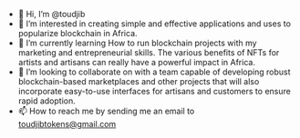 - 👋 Hi, I’m @toudjib
- 👀 I’m interested in creating simple and effective applications and uses to popularize blockchain in Africa.
- 🌱 I’m currently learning How to run blockchain projects with my marketing and entrepreneurial skills. The various benefits of NFTs for artists and artisans can really have a powerful impact in Africa. 
- 💞️ I’m looking to collaborate on with a team capable of developing robust blockchain-based marketplaces and other projects that will also incorporate easy-to-use interfaces for artisans and customers to ensure rapid adoption.
- 📫 How to reach me by sending me an email to toudjibtokens@gmail.com
